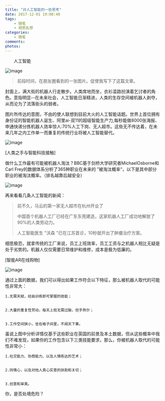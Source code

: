 ```yaml
---
title: "对人工智能的一些思考"
date: 2017-12-01 19:08:40
tags: 
	- 随笔
	- 胡思乱想
categories:
	- 随笔
comments:
photos:
---
```

&emsp;&emsp;人工智能
<!-- more -->
![image](http://p6wzlnrcf.bkt.clouddn.com/0.jpg)
>前段时间，在朋友圈看到的一张图片。促使我写下了这篇文章。

封面上，满大街的机器人行走散步。人类席地而坐，衣衫滥路扮演着乞讨者的角色。意指明显--在未来社会，人工智能日渐精进，人类的生存空间被机器人剥夺，从而沦为了流落街头的弱者。



图片所传达的意图，不由的使人联想到目前大火的人工智能话题。世界上首位拥有身份证的智能机器人诞生、阿里ai-双11的超级智能生产力,每秒能做8000张海报、申通快递分拣机器人效率惊人:70%人工下岗、无人超市。这些无不传达着，在未来几年之内工作单一而重复的传统行业将被人工智能替代。

![image](http://p6wzlnrcf.bkt.clouddn.com/1.jpg)

[人类之手与智能科技接触]


做什么工作最有可能被机器人淘汰？BBC基于剑桥大学研究者MichaelOsborne和Carl Frey的数据体系分析了365种职业在未来的 ”被淘汰概率“，以下是其中部分职业的被淘汰概率。（排名越靠后越安全）

![image](http://p6wzlnrcf.bkt.clouddn.com/2.jpg)

再来看看几条人工智能的新闻：


>    前不久，马云的第一家无人超市在杭州开业了
>
>
>   中国首个机器人工厂已经在广东东莞建造，这家机器人工厂成功地解放了90%的人类劳动力。
>
>人工智能医生 "沃森 "已在江苏首诊，10秒就开出了肿瘤治疗方案。


细思极恐，就拿传统的工厂来说，员工上班效率，员工工资与之机器人相比无疑是处于劣势的。机器人仅仅需要日常维护和维修，成本是极为低廉的。


[智能AR在线购物]

![image](http://p6wzlnrcf.bkt.clouddn.com/3.jpg)

通过上面的数据，我们可以得出如果工作符合以下特征，那么被机器人取代的可能性非常大：


    1.无需天赋，经由训练即可掌握的技能；


    2.大量的重复性劳动，每天上班无需过脑，但手熟尔；


    3.工作空间狭小，坐在格子间里，不闻天下事。



虽说上图中分析详情仅基于这些职业在英国的前景及本土数据，但从这些概率中我们不难发现，如果你的工作包含以下三类技能要求，那么，你被机器人取代的可能性非常小：


    1.社交能力、协商能力、以及人情练达的艺术；


    2.同情心，以及对他人真心实意的扶助和关切；


    3.创意和审美。



你，是否处境危险？





